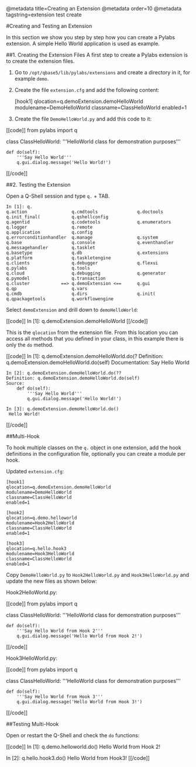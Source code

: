 @metadata title=Creating an Extension
@metadata order=10
@metadata tagstring=extension test create

#Creating and Testing an Extension

In this section we show you step by step how you can create a Pylabs extension. A simple Hello World application is used as example.


##1. Creating the Extension Files
A first step to create a Pylabs extension is to create the extension files.

1. Go to `/opt/qbase5/lib/pylabs/extensions` and create a directory in it, for example `demo`.
2. Create the file `extension.cfg` and add the following content:
    
    [hook1]
    qlocation=q.demoExtension.demoHelloWorld
    modulename=DemoHelloWorld
    classname=ClassHelloWorld
    enabled=1

3. Create the file `DemoHelloWorld.py` and add this code to it:

[[code]]
from pylabs import q

class ClassHelloWorld:
    '''HelloWorld class for demonstration purposes'''
    
    def do(self):
        '''Say Hello World'''
        q.gui.dialog.message('Hello World!')
[[/code]]


##2. Testing the Extension

Open a Q-Shell session and type `q.` + TAB.

    In [1]: q.
    q.action                 q.cmdtools               q.doctools               q.init_final(            q.qshellconfig
    q.agentid                q.codetools              q.enumerators            q.logger                 q.remote
    q.application            q.config                 q.errorconditionhandler  q.manage                 q.system
    q.base                   q.console                q.eventhandler           q.messagehandler         q.tasklet
    q.basetype               q.db                     q.extensions             q.platform               q.taskletengine
    q.clients                q.debugger               q.flexui                 q.pylabs                 q.tools
    q.cloud                  q.debugging              q.generator              q.pymodel                q.transaction
    q.cluster            ==> q.demoExtension <==      q.gui                    q.qp                     q.vars
    q.cmdb                   q.dirs                   q.init(                  q.qpackagetools          q.workflowengine
    
Select `demoExtension` and drill down to `demoHelloWorld`:

[[code]]
    In [1]: q.demoExtension.demoHelloWorld
[[/code]]
    
This is the `qlocation` from the extension file. From this location you can access all methods that you defined in your class, in this example there is only the `do` method.

[[code]]
    In [1]: q.demoExtension.demoHelloWorld.do(?
    Definition: q.demoExtension.demoHelloWorld.do(self)
    Documentation:
        Say Hello World
    
    
    In [2]: q.demoExtension.demoHelloWorld.do(??
    Definition: q.demoExtension.demoHelloWorld.do(self)
    Source:
        def do(self):
            '''Say Hello World'''
            q.gui.dialog.message('Hello World!')
    
    In [3]: q.demoExtension.demoHelloWorld.do()
     Hello World!
[[/code]]
     

##Multi-Hook

To hook multiple classes on the `q.` object in one extension, add the hook definitions in the configuration file, optionally you can create a module per hook.

Updated `extension.cfg`:

    [hook1]
    qlocation=q.demoExtension.demoHelloWorld
    modulename=DemoHelloWorld
    classname=ClassHelloWorld
    enabled=1
    
    [hook2]
    qlocation=q.demo.helloworld
    modulename=Hook2HelloWorld
    classname=ClassHelloWorld
    enabled=1
     
    [hook3]
    qlocation=q.hello.hook3
    modulename=Hook3HelloWorld
    classname=ClassHelloWorld
    enabled=1

Copy `DemoHelloWorld.py` to `Hook2HelloWorld.py` and `Hook3HelloWorld.py` and update the new files as shown below:

Hook2HelloWorld.py:

[[code]]
from pylabs import q

class ClassHelloWorld:
    '''HelloWorld class for demonstration purposes'''
    
    def do(self):
        '''Say Hello World from Hook 2'''
        q.gui.dialog.message('Hello World from Hook 2!')
[[/code]]

Hook3HelloWorld.py:

[[code]]
from pylabs import q

class ClassHelloWorld:
    '''HelloWorld class for demonstration purposes'''
    
    def do(self):
        '''Say Hello World from Hook 3'''
        q.gui.dialog.message('Hello World from Hook 3!')
[[/code]]


##Testing Multi-Hook

Open or restart the Q-Shell and check the `do` functions:

[[code]]
In [1]: q.demo.helloworld.do()
 Hello World from Hook 2!
 
In [2]: q.hello.hook3.do()
 Hello World from Hook3!
[[/code]]